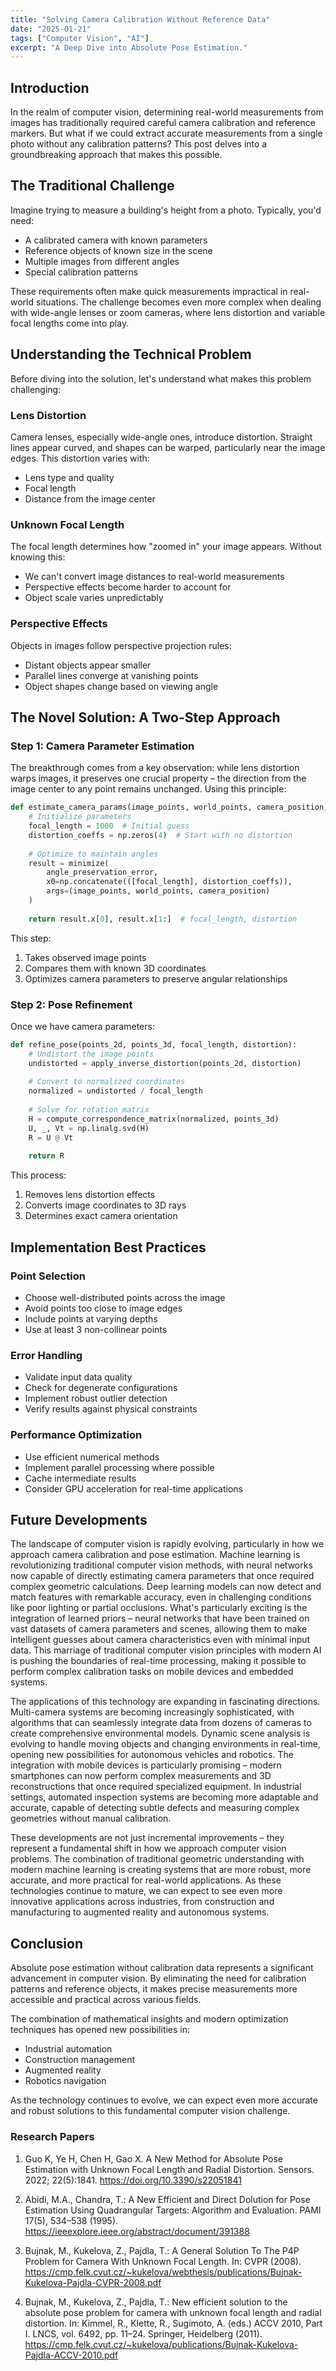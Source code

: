 ```yaml
---
title: "Solving Camera Calibration Without Reference Data"
date: "2025-01-21"
tags: ["Computer Vision", "AI"]
excerpt: "A Deep Dive into Absolute Pose Estimation."
---
```


## Introduction
In the realm of computer vision, determining real-world measurements from images has traditionally required careful camera calibration and reference markers. But what if we could extract accurate measurements from a single photo without any calibration patterns? This post delves into a groundbreaking approach that makes this possible.

## The Traditional Challenge
Imagine trying to measure a building's height from a photo. Typically, you'd need:
- A calibrated camera with known parameters
- Reference objects of known size in the scene
- Multiple images from different angles
- Special calibration patterns

These requirements often make quick measurements impractical in real-world situations. The challenge becomes even more complex when dealing with wide-angle lenses or zoom cameras, where lens distortion and variable focal lengths come into play.

## Understanding the Technical Problem
Before diving into the solution, let's understand what makes this problem challenging:

### Lens Distortion
Camera lenses, especially wide-angle ones, introduce distortion. Straight lines appear curved, and shapes can be warped, particularly near the image edges. This distortion varies with:
- Lens type and quality
- Focal length
- Distance from the image center

### Unknown Focal Length
The focal length determines how "zoomed in" your image appears. Without knowing this:
- We can't convert image distances to real-world measurements
- Perspective effects become harder to account for
- Object scale varies unpredictably

### Perspective Effects
Objects in images follow perspective projection rules:
- Distant objects appear smaller
- Parallel lines converge at vanishing points
- Object shapes change based on viewing angle

## The Novel Solution: A Two-Step Approach

### Step 1: Camera Parameter Estimation

The breakthrough comes from a key observation: while lens distortion warps images, it preserves one crucial property – the direction from the image center to any point remains unchanged. Using this principle:

```python
def estimate_camera_params(image_points, world_points, camera_position):
    # Initialize parameters
    focal_length = 1000  # Initial guess
    distortion_coeffs = np.zeros(4)  # Start with no distortion
    
    # Optimize to maintain angles
    result = minimize(
        angle_preservation_error,
        x0=np.concatenate(([focal_length], distortion_coeffs)),
        args=(image_points, world_points, camera_position)
    )
    
    return result.x[0], result.x[1:]  # focal_length, distortion
```

This step:
1. Takes observed image points
2. Compares them with known 3D coordinates
3. Optimizes camera parameters to preserve angular relationships

### Step 2: Pose Refinement

Once we have camera parameters:

```python
def refine_pose(points_2d, points_3d, focal_length, distortion):
    # Undistort the image points
    undistorted = apply_inverse_distortion(points_2d, distortion)
    
    # Convert to normalized coordinates
    normalized = undistorted / focal_length
    
    # Solve for rotation matrix
    H = compute_correspondence_matrix(normalized, points_3d)
    U, _, Vt = np.linalg.svd(H)
    R = U @ Vt
    
    return R
```

This process:
1. Removes lens distortion effects
2. Converts image coordinates to 3D rays
3. Determines exact camera orientation

## Implementation Best Practices

### Point Selection
- Choose well-distributed points across the image
- Avoid points too close to image edges
- Include points at varying depths
- Use at least 3 non-collinear points

### Error Handling
- Validate input data quality
- Check for degenerate configurations
- Implement robust outlier detection
- Verify results against physical constraints

### Performance Optimization
- Use efficient numerical methods
- Implement parallel processing where possible
- Cache intermediate results
- Consider GPU acceleration for real-time applications

## Future Developments
The landscape of computer vision is rapidly evolving, particularly in how we approach camera calibration and pose estimation. Machine learning is revolutionizing traditional computer vision methods, with neural networks now capable of directly estimating camera parameters that once required complex geometric calculations. Deep learning models can now detect and match features with remarkable accuracy, even in challenging conditions like poor lighting or partial occlusions. What's particularly exciting is the integration of learned priors – neural networks that have been trained on vast datasets of camera parameters and scenes, allowing them to make intelligent guesses about camera characteristics even with minimal input data. This marriage of traditional computer vision principles with modern AI is pushing the boundaries of real-time processing, making it possible to perform complex calibration tasks on mobile devices and embedded systems.

The applications of this technology are expanding in fascinating directions. Multi-camera systems are becoming increasingly sophisticated, with algorithms that can seamlessly integrate data from dozens of cameras to create comprehensive environmental models. Dynamic scene analysis is evolving to handle moving objects and changing environments in real-time, opening new possibilities for autonomous vehicles and robotics. The integration with mobile devices is particularly promising – modern smartphones can now perform complex measurements and 3D reconstructions that once required specialized equipment. In industrial settings, automated inspection systems are becoming more adaptable and accurate, capable of detecting subtle defects and measuring complex geometries without manual calibration.

These developments are not just incremental improvements – they represent a fundamental shift in how we approach computer vision problems. The combination of traditional geometric understanding with modern machine learning is creating systems that are more robust, more accurate, and more practical for real-world applications. As these technologies continue to mature, we can expect to see even more innovative applications across industries, from construction and manufacturing to augmented reality and autonomous systems.

## Conclusion
Absolute pose estimation without calibration data represents a significant advancement in computer vision. By eliminating the need for calibration patterns and reference objects, it makes precise measurements more accessible and practical across various fields.

The combination of mathematical insights and modern optimization techniques has opened new possibilities in:
- Industrial automation
- Construction management
- Augmented reality
- Robotics navigation

As the technology continues to evolve, we can expect even more accurate and robust solutions to this fundamental computer vision challenge.

### Research Papers
1. Guo K, Ye H, Chen H, Gao X. A New Method for Absolute Pose Estimation with Unknown Focal Length and Radial Distortion. Sensors. 2022; 22(5):1841. https://doi.org/10.3390/s22051841

2. Abidi, M.A., Chandra, T.: A New Efficient and Direct Dolution for Pose Estimation Using Quadrangular Targets: Algorithm and Evaluation. PAMI 17(5), 534–538 (1995). https://ieeexplore.ieee.org/abstract/document/391388

3. Bujnak, M., Kukelova, Z., Pajdla, T.: A General Solution To The P4P Problem for Camera With Unknown Focal Length. In: CVPR (2008). https://cmp.felk.cvut.cz/~kukelova/webthesis/publications/Bujnak-Kukelova-Pajdla-CVPR-2008.pdf

4. Bujnak, M., Kukelova, Z., Pajdla, T.: New efficient solution to the absolute pose problem for camera with unknown focal length and radial distortion. In: Kimmel, R., Klette, R., Sugimoto, A. (eds.) ACCV 2010, Part I. LNCS, vol. 6492, pp. 11–24. Springer, Heidelberg (2011). https://cmp.felk.cvut.cz/~kukelova/publications/Bujnak-Kukelova-Pajdla-ACCV-2010.pdf





